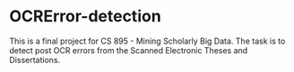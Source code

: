 # OCRError-detection
This is a final project for CS 895 - Mining Scholarly Big Data. The task is to detect post OCR errors from the Scanned Electronic Theses and Dissertations.
